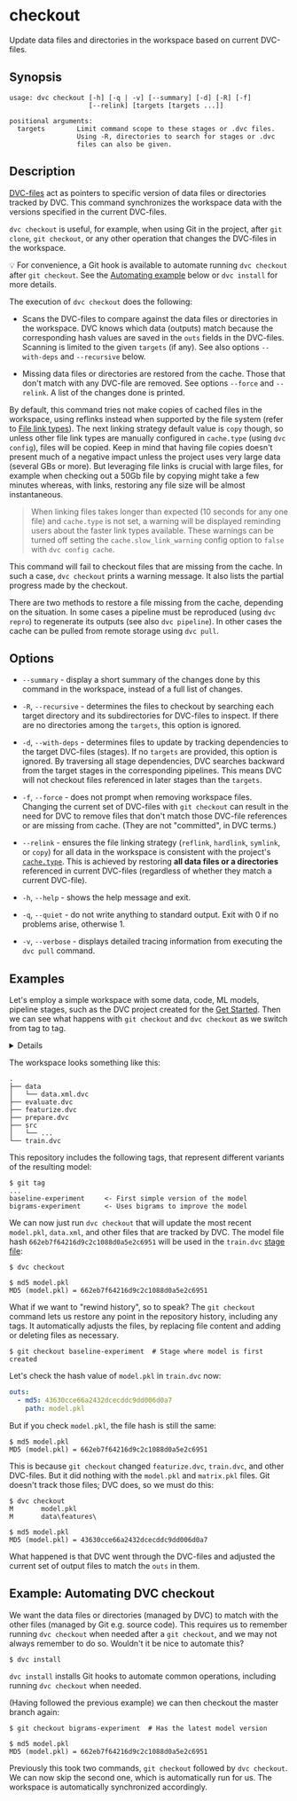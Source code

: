 # checkout

Update data files and directories in the <abbr>workspace</abbr> based on current
DVC-files.

## Synopsis

```usage
usage: dvc checkout [-h] [-q | -v] [--summary] [-d] [-R] [-f]
                    [--relink] [targets [targets ...]]

positional arguments:
  targets        Limit command scope to these stages or .dvc files.
                 Using -R, directories to search for stages or .dvc
                 files can also be given.
```

## Description

[DVC-files](/doc/user-guide/dvc-files-and-directories) act as pointers to
specific version of data files or directories tracked by DVC. This command
synchronizes the workspace data with the versions specified in the current
DVC-files.

`dvc checkout` is useful, for example, when using Git in the
<abbr>project</abbr>, after `git clone`, `git checkout`, or any other operation
that changes the DVC-files in the workspace.

💡 For convenience, a Git hook is available to automate running `dvc checkout`
after `git checkout`. See the
[Automating example](#example-automating-dvc-checkout) below or `dvc install`
for more details.

The execution of `dvc checkout` does the following:

- Scans the DVC-files to compare against the data files or directories in the
  <abbr>workspace</abbr>. DVC knows which data (<abbr>outputs</abbr>) match
  because the corresponding hash values are saved in the `outs` fields in the
  DVC-files. Scanning is limited to the given `targets` (if any). See also
  options `--with-deps` and `--recursive` below.

- Missing data files or directories are restored from the <abbr>cache</abbr>.
  Those that don't match with any DVC-file are removed. See options `--force`
  and `--relink`. A list of the changes done is printed.

By default, this command tries not make copies of cached files in the workspace,
using reflinks instead when supported by the file system (refer to
[File link types](/doc/user-guide/large-dataset-optimization#file-link-types-for-the-dvc-cache)).
The next linking strategy default value is `copy` though, so unless other file
link types are manually configured in `cache.type` (using `dvc config`), files
will be copied. Keep in mind that having file copies doesn't present much of a
negative impact unless the project uses very large data (several GBs or more).
But leveraging file links is crucial with large files, for example when checking
out a 50Gb file by copying might take a few minutes whereas, with links,
restoring any file size will be almost instantaneous.

> When linking files takes longer than expected (10 seconds for any one file)
> and `cache.type` is not set, a warning will be displayed reminding users about
> the faster link types available. These warnings can be turned off setting the
> `cache.slow_link_warning` config option to `false` with `dvc config cache`.

This command will fail to checkout files that are missing from the cache. In
such a case, `dvc checkout` prints a warning message. It also lists the partial
progress made by the checkout.

There are two methods to restore a file missing from the cache, depending on the
situation. In some cases a pipeline must be reproduced (using `dvc repro`) to
regenerate its outputs (see also `dvc pipeline`). In other cases the cache can
be pulled from remote storage using `dvc pull`.

## Options

- `--summary` - display a short summary of the changes done by this command in
  the workspace, instead of a full list of changes.

- `-R`, `--recursive` - determines the files to checkout by searching each
  target directory and its subdirectories for DVC-files to inspect. If there are
  no directories among the `targets`, this option is ignored.

- `-d`, `--with-deps` - determines files to update by tracking dependencies to
  the target DVC-files (stages). If no `targets` are provided, this option is
  ignored. By traversing all stage dependencies, DVC searches backward from the
  target stages in the corresponding pipelines. This means DVC will not checkout
  files referenced in later stages than the `targets`.

- `-f`, `--force` - does not prompt when removing workspace files. Changing the
  current set of DVC-files with `git checkout` can result in the need for DVC to
  remove files that don't match those DVC-file references or are missing from
  cache. (They are not "committed", in DVC terms.)

- `--relink` - ensures the file linking strategy (`reflink`, `hardlink`,
  `symlink`, or `copy`) for all data in the workspace is consistent with the
  project's [`cache.type`](/doc/command-reference/config#cache). This is
  achieved by restoring **all data files or a directories** referenced in
  current DVC-files (regardless of whether they match a current DVC-file).

- `-h`, `--help` - shows the help message and exit.

- `-q`, `--quiet` - do not write anything to standard output. Exit with 0 if no
  problems arise, otherwise 1.

- `-v`, `--verbose` - displays detailed tracing information from executing the
  `dvc pull` command.

## Examples

Let's employ a simple <abbr>workspace</abbr> with some data, code, ML models,
pipeline stages, such as the <abbr>DVC project</abbr> created for the
[Get Started](/doc/tutorials/get-started). Then we can see what happens with
`git checkout` and `dvc checkout` as we switch from tag to tag.

<details>

### Click and expand to setup the project

Start by cloning our example repo if you don't already have it:

```dvc
$ git clone https://github.com/iterative/example-get-started
$ cd example-get-started
$ dvc fetch -aT
```

We run `dvc fetch` with the `-aT` flags to get the DVC-tracked data from all Git
branches and tags from [remote storage](/doc/command-reference/remote) to the
<abbr>cache</abbr>. This way it's all available for the `checkout` examples
below.

</details>

The workspace looks something like this:

```dvc
.
├── data
│   └── data.xml.dvc
├── evaluate.dvc
├── featurize.dvc
├── prepare.dvc
├── src
│   └── ...
└── train.dvc
```

This repository includes the following tags, that represent different variants
of the resulting model:

```dvc
$ git tag
...
baseline-experiment     <- First simple version of the model
bigrams-experiment      <- Uses bigrams to improve the model
```

We can now just run `dvc checkout` that will update the most recent `model.pkl`,
`data.xml`, and other files that are tracked by DVC. The model file hash
`662eb7f64216d9c2c1088d0a5e2c6951` will be used in the `train.dvc`
[stage file](/doc/command-reference/run):

```dvc
$ dvc checkout

$ md5 model.pkl
MD5 (model.pkl) = 662eb7f64216d9c2c1088d0a5e2c6951
```

What if we want to "rewind history", so to speak? The `git checkout` command
lets us restore any point in the repository history, including any tags. It
automatically adjusts the files, by replacing file content and adding or
deleting files as necessary.

```dvc
$ git checkout baseline-experiment  # Stage where model is first created
```

Let's check the hash value of `model.pkl` in `train.dvc` now:

```yaml
outs:
  - md5: 43630cce66a2432dcecddc9dd006d0a7
    path: model.pkl
```

But if you check `model.pkl`, the file hash is still the same:

```dvc
$ md5 model.pkl
MD5 (model.pkl) = 662eb7f64216d9c2c1088d0a5e2c6951
```

This is because `git checkout` changed `featurize.dvc`, `train.dvc`, and other
DVC-files. But it did nothing with the `model.pkl` and `matrix.pkl` files. Git
doesn't track those files; DVC does, so we must do this:

```dvc
$ dvc checkout
M       model.pkl
M       data\features\

$ md5 model.pkl
MD5 (model.pkl) = 43630cce66a2432dcecddc9dd006d0a7
```

What happened is that DVC went through the DVC-files and adjusted the current
set of <abbr>output</abbr> files to match the `outs` in them.

## Example: Automating DVC checkout

We want the data files or directories (managed by DVC) to match with the other
files (managed by Git e.g. source code). This requires us to remember running
`dvc checkout` when needed after a `git checkout`, and we may not always
remember to do so. Wouldn't it be nice to automate this?

```dvc
$ dvc install
```

`dvc install` installs Git hooks to automate common operations, including
running `dvc checkout` when needed.

(Having followed the previous example) we can then checkout the master branch
again:

```dvc
$ git checkout bigrams-experiment  # Has the latest model version

$ md5 model.pkl
MD5 (model.pkl) = 662eb7f64216d9c2c1088d0a5e2c6951
```

Previously this took two commands, `git checkout` followed by `dvc checkout`. We
can now skip the second one, which is automatically run for us. The workspace is
automatically synchronized accordingly.
